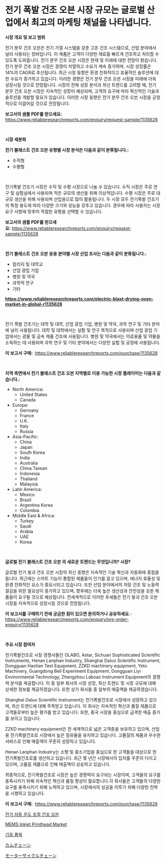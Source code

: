<p><h1>전기 폭발 건조 오븐 시장 규모는 글로벌 산업에서 최고의 마케팅 채널을 나타냅니다.</h1></p><p><strong>시장 개요 및 보고 범위</strong></p>
<p><p>전기 분무 건조 오븐은 전기 가열 시스템을 갖춘 고온 건조 시스템으로, 산업 분야에서 널리 사용되는 장비입니다. 이 제품은 고객이 다양한 재료를 빠르게 건조하고 처리할 수 있도록 도와줍니다. 전기 분무 건조 오븐 시장은 현재 및 미래에 대한 전망이 밝습니다. 전기 분무 건조 오븐 시장은 경쟁이 치열하고 수요가 계속 증가하며, 시장 성장률은 14%의 CAGR로 추산됩니다. 최근 시장 동향은 환경 친화적이고 효율적인 솔루션에 대한 수요가 증가하고 있습니다. 이러한 경향은 전기 분무 건조 오븐 시장을 미래에 더욱 성장시킬 것으로 전망됩니다. 시장의 전체 성장 분석과 최신 트렌드를 고려할 때, 전기 분무 건조 오븐 시장은 지속적인 성장이 예상되며, 고객의 요구에 따라 혁신적인 기술과 솔루션을 개발할 필요가 있습니다. 이러한 시장 동향은 전기 분무 건조 오븐 시장을 긍정적으로 이끌어갈 것으로 전망됩니다.</p></p>
<p><strong>보고서의 샘플 PDF를 받으세요:</strong> <a href="https://www.reliableresearchreports.com/enquiry/request-sample/1135628">https://www.reliableresearchreports.com/enquiry/request-sample/1135628</a></p>
<p>&nbsp;</p>
<p><strong>시장 세분화</strong></p>
<p><strong>전기 블래스트 건조 오븐 유형별 시장 분석은 다음과 같이 분류됩니다.:</strong></p>
<p><ul><li>수직형</li><li>수평형</li></ul></p>
<p>&nbsp;</p>
<p><p>전기폭발 건조기 시장은 수직 및 수평 시장으로 나눌 수 있습니다. 수직 시장은 주로 연구 및 실험실에서 사용되며 작은 규모의 생산을 위해 이상적입니다. 수평 시장은 주로 대규모 생산을 위해 사용되며 산업용으로 많이 활용됩니다. 두 시장 모두 전기폭발 건조기의 특정 용도에 따라 다양한 크기와 성능을 갖추고 있습니다. 경우에 따라 사용자는 시장 요구 사항에 맞추어 적절한 유형을 선택할 수 있습니다.</p></p>
<p><strong>보고서의 샘플 PDF를 받으세요:</strong>&nbsp;<a href="https://www.reliableresearchreports.com/enquiry/request-sample/1135628">https://www.reliableresearchreports.com/enquiry/request-sample/1135628</a></p>
<p>&nbsp;</p>
<p><strong> 전기 블래스트 건조 오븐 응용 분야별 시장 산업 조사는 다음과 같이 분류됩니다.:</strong></p>
<p><ul><li>칼리지 및 대학교</li><li>산업 광업 기업</li><li>병원 및 약국</li><li>과학적 연구</li><li>기타</li></ul></p>
<p><strong><a href="https://www.reliableresearchreports.com/electric-blast-drying-oven-market-in-global-r1135628">https://www.reliableresearchreports.com/electric-blast-drying-oven-market-in-global-r1135628</a></strong></p>
<p>&nbsp;</p>
<p><p>전기 폭발 건조기는 대학 및 대학, 산업 광업 기업, 병원 및 약국, 과학 연구 및 기타 분야에 널리 사용됩니다. 대학 및 대학에서는 실험 및 연구 목적으로 사용되며 산업 광업 기업에서는 광물 및 금속 제품 건조에 사용됩니다. 병원 및 약국에서는 의료용품 및 약물을 소독하는 데 사용되며 과학 연구 및 기타 분야에서는 다양한 실험 및 공정에 사용됩니다.</p></p>
<p><strong>이 보고서 구매:</strong>&nbsp; <a href="https://www.reliableresearchreports.com/purchase/1135628">https://www.reliableresearchreports.com/purchase/1135628</a></p>
<p>&nbsp;</p>
<p><strong>지역 측면에서 전기 블래스트 건조 오븐 지역별로 이용 가능한 시장 플레이어는 다음과 같습니다.:</strong></p>
<p><ul>
    <li>
        North America:
        <ul>
            <li>United States</li>
            <li>Canada</li>
        </ul>
    </li>
    <li>
        Europe:
        <ul>
            <li>Germany</li>
            <li>France</li>
            <li>U.K.</li>
            <li>Italy</li>
            <li>Russia</li>
        </ul>
    </li>
    <li>
        Asia-Pacific:
        <ul>
            <li>China</li>
            <li>Japan</li>
            <li>South Korea</li>
            <li>India</li>
            <li>Australia</li>
            <li>China Taiwan</li>
            <li>Indonesia</li>
            <li>Thailand</li>
            <li>Malaysia</li>
        </ul>
    </li>
    <li>
        Latin America:
        <ul>
            <li>Mexico</li>
            <li>Brazil</li>
            <li>Argentina Korea</li>
            <li>Colombia</li>
        </ul>
    </li>
    <li>
        Middle East & Africa:
        <ul>
            <li>Turkey</li>
            <li>Saudi</li>
            <li>Arabia</li>
            <li>UAE</li>
            <li>Korea</li>
        </ul>
    </li>
    </ul></p>
<p>&nbsp;</p>
<p><strong>글로벌 전기 블래스트 건조 오븐 의 새로운 트렌드는 무엇입니까? 시장?</strong></p>
<p><p>글로벌 전기 붕괴 건조 오븐 시장의 최신 동향은 지속적인 기술 혁신과 자동화에 중점을 둡니다. 최근에는 스마트 기능이 통합된 제품들이 인기를 끌고 있으며, 에너지 효율성 및 환경 친화적인 요소가 중요시되고 있습니다. 또한 산업 분야에서의 저탕 건조 및 노동력 절감을 위한 필요성이 증가하고 있으며, 향후에는 더욱 높은 생산성과 안전성을 갖춘 제품들이 요구될 것으로 예상됩니다. 전세계적으로 이러한 추세들은 전기 붕괴 건조 오븐 시장을 지속적으로 성장시킬 것으로 전망됩니다.</p></p>
<p><strong>이 보고서를 구매하기 전에 궁금한 점이 있으면 문의하거나 공유하세요.</strong>- <a href="https://www.reliableresearchreports.com/enquiry/pre-order-enquiry/1135628">https://www.reliableresearchreports.com/enquiry/pre-order-enquiry/1135628</a></p>
<p>&nbsp;</p>
<p><strong>주요 시장 참여자</strong></p>
<p><p>전기폭발건조로 시장 경쟁사들인 OLABO, Astar, Sichuan Sophisticated Scientific Instruments, Henan Lanphan Industry, Shanghai Daluo Scientific Instrument, Dongguan Haotian Test Equipment, ZZKD machinery equipment, Yeto Machinery, Guangdong Bell Experiment Equipment, Dongguan Liyi Environmental Technology, Zhengzhou Laboao Instrument Equipment의 경쟁력 분석을 제공합니다. 이 중 일부 회사의 시장 성장, 최신 트렌드 및 시장 규모에 대해 상세한 정보를 제공하겠습니다. 또한 상기 회사들 중 일부의 매출액을 제공하겠습니다.</p><p>Shanghai Daluo Scientific Instrument는 전기폭발건조로 시장에서 성장하고 있으며, 최신 트렌드에 대해 주목받고 있습니다. 이 회사는 지속적인 혁신과 품질 제품으로 고객들로부터 높은 평가를 받고 있습니다. 또한, 중국 시장을 중심으로 급격한 매출 증가를 보이고 있습니다.</p><p>ZZKD machinery equipment은 전 세계적으로 넓은 고객층을 보유하고 있으며, 산업용 전기폭발건조로 시장에서 높은 점유율을 유지하고 있습니다. 고품질의 제품과 우수한 서비스로 인해 매출액이 꾸준히 성장하고 있습니다.</p><p>Henan Lanphan Industry는 소형 및 중소기업을 중심으로 한 고객들을 대상으로 한 전기폭발건조로를 생산하고 있습니다. 최근 몇 년간 시장에서의 입지를 꾸준히 다지고 있으며, 고품질 제품으로 인해 매출액이 상승하고 있습니다.</p><p>최종적으로, 전기폭발건조로 시장은 높은 경쟁력이 요구되는 시장이며, 고객들의 요구를 충족시키기 위해 지속적인 혁신과 품질 향상이 필요합니다.각 회사들은 고객들의 다양한 요구를 충족시키기 위해 노력하고 있으며, 시장에서의 성공을 이루기 위해 다양한 전략을 시행하고 있습니다.</p></p>
<p><strong>이 보고서 구매:</strong>&nbsp;&nbsp;<a href="https://www.reliableresearchreports.com/purchase/1135628">https://www.reliableresearchreports.com/purchase/1135628</a></p>
<p><p><a href="https://github.com/GabrielBlanda5656/Market-Research-Report-List-1/blob/main/309680826783.md">전기 자동 온도 조절 건조 오븐</a></p><p><a href="https://github.com/joannagoyvaerts/Market-Research-Report-List-2/blob/main/mems-inkjet-printhead-market.md">MEMS Inkjet Printhead Market</a></p><p><a href="https://github.com/vsckjg50460/Market-Research-Report-List-1/blob/main/126088026782.md">기둥 폼웍</a></p><p><a href="https://github.com/lrlmopnhwd79300/Market-Research-Report-List-1/blob/main/285275629107.md">カムチェーン</a></p><p><a href="https://github.com/EstelWisozk1/Market-Research-Report-List-1/blob/main/805327729108.md">モーターサイクルチェーン</a></p></p>